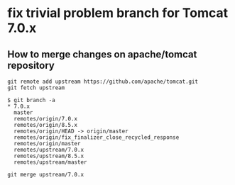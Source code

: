 # fix trivial problem branch for Tomcat 7.0.x

## How to merge changes on apache/tomcat repository

```
git remote add upstream https://github.com/apache/tomcat.git
git fetch upstream
```

```
$ git branch -a
* 7.0.x
  master
  remotes/origin/7.0.x
  remotes/origin/8.5.x
  remotes/origin/HEAD -> origin/master
  remotes/origin/fix_finalizer_close_recycled_response
  remotes/origin/master
  remotes/upstream/7.0.x
  remotes/upstream/8.5.x
  remotes/upstream/master
```

```
git merge upstream/7.0.x
```
